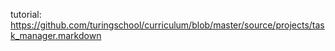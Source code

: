 tutorial: https://github.com/turingschool/curriculum/blob/master/source/projects/task_manager.markdown

